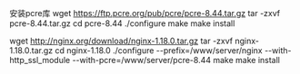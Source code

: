 安装pcre库
wget https://ftp.pcre.org/pub/pcre/pcre-8.44.tar.gz
tar -zxvf pcre-8.44.tar.gz
cd pcre-8.44
./configure
make
make install

wget http://nginx.org/download/nginx-1.18.0.tar.gz
tar -zxvf nginx-1.18.0.tar.gz
cd nginx-1.18.0
./configure --prefix=/www/server/nginx --with-http_ssl_module --with-pcre=/www/server/pcre-8.44 
make
make install